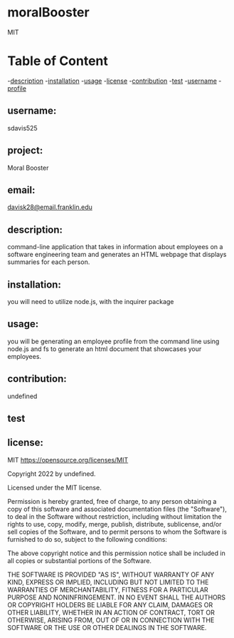 # moralBooster

MIT
  
  # Table of Content
  -[description](#description)
  -[installation](#installation)
  -[usage](#usage)
  -[license](#license)
  -[contribution](#contribution)
  -[test](#test)
  -[username](#username)
  -[profile](#profile)
  
  
  ## username:
  sdavis525
  
 
  ## project:
  Moral Booster

  
  ## email:
  davisk28@email.franklin.edu
  

  ## description:
   command-line application that takes in information about employees on a software engineering team and generates an HTML webpage that displays summaries    for each person.
  
 
  ## installation:
  you will need to utilize node.js, with the inquirer package 

  
  ## usage:
  you will be generating an employee profile from the command line using node.js and fs to generate an html document that showcases your employees.
  
  
  ## contribution:
  undefined
  
  
  ## test
  
## license:

  MIT https://opensource.org/licenses/MIT
  
  
  Copyright 2022 by undefined.

Licensed under the MIT license.

Permission is hereby granted, free of charge, to any person obtaining a copy
of this software and associated documentation files (the "Software"), to deal
in the Software without restriction, including without limitation the rights
to use, copy, modify, merge, publish, distribute, sublicense, and/or sell
copies of the Software, and to permit persons to whom the Software is
furnished to do so, subject to the following conditions:

The above copyright notice and this permission notice shall be included in all
copies or substantial portions of the Software. 

THE SOFTWARE IS PROVIDED "AS IS", WITHOUT WARRANTY OF ANY KIND, EXPRESS OR
IMPLIED, INCLUDING BUT NOT LIMITED TO THE WARRANTIES OF MERCHANTABILITY,
FITNESS FOR A PARTICULAR PURPOSE AND NONINFRINGEMENT. IN NO EVENT SHALL THE
AUTHORS OR COPYRIGHT HOLDERS BE LIABLE FOR ANY CLAIM, DAMAGES OR OTHER
LIABILITY, WHETHER IN AN ACTION OF CONTRACT, TORT OR OTHERWISE, ARISING FROM,
OUT OF OR IN CONNECTION WITH THE SOFTWARE OR THE USE OR OTHER DEALINGS IN THE
SOFTWARE.
